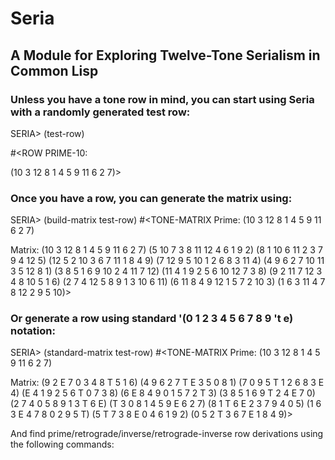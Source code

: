 # Seria
## A Module for Exploring Twelve-Tone Serialism in Common Lisp

### Unless you have a tone row in mind, you can start using Seria with a randomly generated test row:

SERIA> (test-row)

#<ROW PRIME-10: 

(10 3 12 8 1 4 5 9 11 6 2 7)>

### Once you have a row, you can generate the matrix using:

SERIA> (build-matrix test-row)
#<TONE-MATRIX 
Prime:
(10 3 12 8 1 4 5 9 11 6 2 7)

Matrix:
(10 3 12 8 1 4 5 9 11 6 2 7)
(5 10 7 3 8 11 12 4 6 1 9 2)
(8 1 10 6 11 2 3 7 9 4 12 5)
(12 5 2 10 3 6 7 11 1 8 4 9)
(7 12 9 5 10 1 2 6 8 3 11 4)
(4 9 6 2 7 10 11 3 5 12 8 1)
(3 8 5 1 6 9 10 2 4 11 7 12)
(11 4 1 9 2 5 6 10 12 7 3 8)
(9 2 11 7 12 3 4 8 10 5 1 6)
(2 7 4 12 5 8 9 1 3 10 6 11)
(6 11 8 4 9 12 1 5 7 2 10 3)
(1 6 3 11 4 7 8 12 2 9 5 10)>

### Or generate a row using standard '(0 1 2 3 4 5 6 7 8 9 't e) notation:
  
SERIA> (standard-matrix test-row)
#<TONE-MATRIX 
Prime:
(10 3 12 8 1 4 5 9 11 6 2 7)

Matrix:
(9 2 E 7 0 3 4 8 T 5 1 6)
(4 9 6 2 7 T E 3 5 0 8 1)
(7 0 9 5 T 1 2 6 8 3 E 4)
(E 4 1 9 2 5 6 T 0 7 3 8)
(6 E 8 4 9 0 1 5 7 2 T 3)
(3 8 5 1 6 9 T 2 4 E 7 0)
(2 7 4 0 5 8 9 1 3 T 6 E)
(T 3 0 8 1 4 5 9 E 6 2 7)
(8 1 T 6 E 2 3 7 9 4 0 5)
(1 6 3 E 4 7 8 0 2 9 5 T)
(5 T 7 3 8 E 0 4 6 1 9 2)
(0 5 2 T 3 6 7 E 1 8 4 9)>

And find prime/retrograde/inverse/retrograde-inverse row derivations using the following commands:
